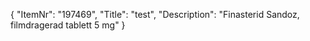 {
  "ItemNr": "197469",
  "Title": "test",
  "Description": "Finasterid Sandoz, filmdragerad tablett 5 mg"
}